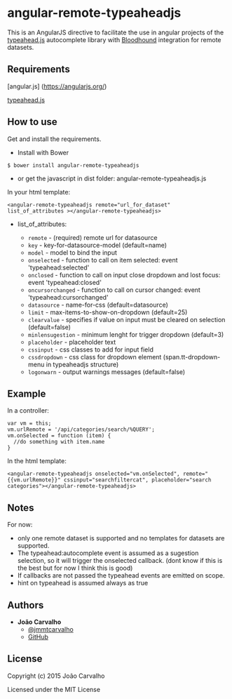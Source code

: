 angular-remote-typeaheadjs
=======================

This is an AngularJS directive to facilitate the use in angular projects of the [typeahead.js](https://github.com/twitter/typeahead.js) autocomplete library with [Bloodhound](https://github.com/twitter/typeahead.js/blob/master/doc/bloodhound.md) integration for remote datasets. 

Requirements
---------------

[angular.js] (https://angularjs.org/)

[typeahead.js](https://github.com/twitter/typeahead.js)

How to use
---------------

Get and install the requirements.

* Install with Bower

```
$ bower install angular-remote-typeaheadjs
```

* or get the javascript in dist folder: angular-remote-typeaheadjs.js

In your html template:
```
<angular-remote-typeaheadjs remote="url_for_dataset" list_of_attributes ></angular-remote-typeaheadjs>
``` 

* list_of_attributes:

  * `remote` - (required) remote url for datasource
  * `key` - key-for-datasource-model (default=name)
  * `model` - model to bind the input
  * `onselected` - function to call on item selected: event 'typeahead:selected'
  * `onclosed` - function to call on input close dropdown and lost focus: event 'typeahead:closed'
  * `oncursorchanged` - function to call on cursor changed: event 'typeahead:cursorchanged'
  * `datasource` - name-for-css (default=datasource)
  * `limit` - max-items-to-show-on-dropdown (default=25)
  * `clearvalue` - specifies if value on input must be cleared on selection (default=false)
  * `minlensugestion` - minimum lenght for trigger dropdown (default=3)
  * `placeholder` - placeholder text
  * `cssinput` - css classes to add for input field
  * `cssdropdown` - css class for dropdown element (span.tt-dropdown-menu in typeaheadjs structure)
  * `logonwarn` - output warnings messages (default=false)

Example
---------------

In a controller:
```
var vm = this;
vm.urlRemote = '/api/categories/search/%QUERY';
vm.onSelected = function (item) {
  //do something with item.name
}
```

In the html template:
```
<angular-remote-typeaheadjs onselected="vm.onSelected", remote="{{vm.urlRemote}}" cssinput="searchfiltercat", placeholder="search categories"></angular-remote-typeaheadjs>
``` 

Notes
---------------

For now:

* only one remote dataset is supported and no templates for datasets are supported.
* The typeahead:autocomplete event is assumed as a sugestion selection, so it will trigger the onselected callback. (dont know if this is the best but for now I think this is good)
* If callbacks are not passed the typeahead events are emitted on scope.
* hint on typeahead is assumed always as true

Authors
-------

* **João Carvalho** 
  * [@jmmtcarvalho](https://twitter.com/jmmtcarvalho) 
  * [GitHub](https://github.com/borntorun)

License
-------

Copyright (c) 2015 João Carvalho

Licensed under the MIT License
